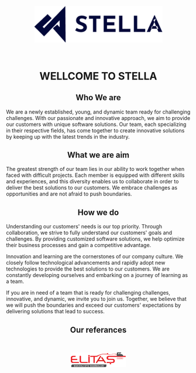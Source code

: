 <p align="center">
  <a href="https://stellasoft.tech" target="blank"><img width="350" style="padding: 2rem;" src="../resources/stellalogo.png" width="100" alt="STELLA Logo" /></a>
</p>

<h1 align="center">WELLCOME TO STELLA</h1>

## <h2 align="center"> Who We are </h2>

We are a newly established, young, and dynamic team ready for challenging challenges. With our passionate and innovative approach, we aim to provide our customers with unique software solutions. Our team, each specializing in their respective fields, has come together to create innovative solutions by keeping up with the latest trends in the industry.

## <h2 align="center">What we are aim</h2>

The greatest strength of our team lies in our ability to work together when faced with difficult projects. Each member is equipped with different skills and experiences, and this diversity enables us to collaborate in order to deliver the best solutions to our customers. We embrace challenges as opportunities and are not afraid to push boundaries.

## <h2 align="center">How we do</h2>

Understanding our customers' needs is our top priority. Through collaboration, we strive to fully understand our customers' goals and challenges. By providing customized software solutions, we help optimize their business processes and gain a competitive advantage.

Innovation and learning are the cornerstones of our company culture. We closely follow technological advancements and rapidly adopt new technologies to provide the best solutions to our customers. We are constantly developing ourselves and embarking on a journey of learning as a team.

If you are in need of a team that is ready for challenging challenges, innovative, and dynamic, we invite you to join us. Together, we believe that we will push the boundaries and exceed our customers' expectations by delivering solutions that lead to success.

## <h2 align="center"> Our referances </h2>

<div align="center">
<a href="" style="display: inline;" target="blank"><img width="150" style="padding: 2rem;" src="../resources/elitas-png.png" width="100" alt="ELITAS Logo" /></a>

</div>
